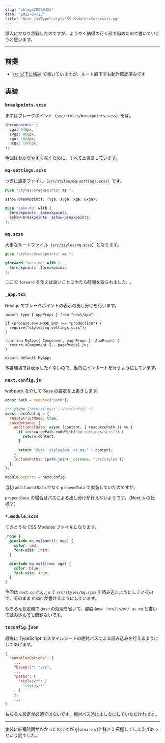 ```yaml
---
slug: "/blog/20220423"
date: "2022-04-23"
title: "Next.js×TypeScript×CSS Modules×Sass×sass-mq"
---
```


導入にかなり苦戦したのですが、ようやく納得の行く形で組めたので書いていこうと思います。

---

## 前提

- [src 以下に格納](https://nextjs.org/docs/advanced-features/src-directory) で書いていますが、ルート直下でも動作確認済みです

## 実装

### `breakpoints.scss`

まずはブレークポイント（`src/styles/breakpoints.scss`）をば。

```scss
$breakpoints: (
  vga: 640px,
  svga: 800px,
  xga: 1024px,
  uxga: 1600px,
);
```

今回はわかりやすく書くために、すべて上書きしています。

### `mq-settings.scss`

つぎに設定ファイル（`src/styles/mq-settings.scss`）です。

```scss
@use "styles/breakpoints" as *;

$show-breakpoints: (vga, svga, xga, uxga);

@use "sass-mq" with (
  $breakpoints: $breakpoints,
  $show-breakpoints: $show-breakpoints
);
```

### `mq.scss`

大事なルートファイル（`src/styles/mq.scss`）となります。

```scss
@use "styles/breakpoints" as *;

@forward "sass-mq" with (
  $breakpoints: $breakpoints
);
```

ここで `forward` を使えば良いことにやたら時間を取られました…。

### `_app.tsx`

Next.js でブレークポイントの表示の出し分けを行います。

```tsx
import type { AppProps } from "next/app";

if (process.env.NODE_ENV !== "production") {
  require("styles/mq-settings.scss");
}

function MyApp({ Component, pageProps }: AppProps) {
  return <Component {...pageProps} />;
}

export default MyApp;
```

本番環境では表示したくないので、動的にインポートを行うようにしています。

### `next.config.js`

webpack を介して Sass の設定を上書きします。

```js
const path = require("path");

/** @type {import('next').NextConfig} */
const nextConfig = {
  reactStrictMode: true,
  sassOptions: {
    additionalData: async (content, { resourcePath }) => {
      if (resourcePath.endsWith("mq-settings.scss")) {
        return content;
      }

      return "@use 'styles/mq' as mq;" + content;
    },
    includePaths: [path.join(__dirname, "src/styles")],
  },
};

module.exports = nextConfig;
```

当初 `additionalData` でなく `prependData` で実装していたのですが。

`prependData` の場合はパスによる出し分けが行えないようです。（Next.js の仕様？）

### `*.module.scss`

てきとうな CSS Modules ファイルになります。

```scss
.hoge {
  @include mq.mq($until: xga) {
    color: red;
    font-size: 3rem;
  }

  @include mq.mq($from: xga) {
    color: blue;
    font-size: 4rem;
  }
}
```

今回は `next.config.js` で `src/styles/mq.scss` を読み込むようにしているので、そのまま mixin が書けるようにしています。

もちろん設定側で `@use` の処理を省いて、都度 `@use "styles/mq" as mq` と書いて読み込んでも問題ないです。

### `tsconfig.json`

最後に TypeScript でスタイルシートの絶対パスによる読み込みを行えるようにしてあげます。

```json
{
  "compilerOptions": {
    ...
    "baseUrl": "src",
    ...
    "paths": {
      "styles/*": [
        "styles/*"
      ]
    },
    ...
}
```

もちろん設定が必須ではないです、相対パス派はよしなにしていただければと。

---

実装に結構時間がかかったのですが `@forward` の仕様さえ把握してしまえばあっという間でした。
